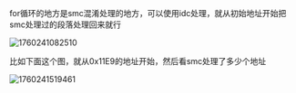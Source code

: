 for循环的地方是smc混淆处理的地方，可以使用idc处理，就从初始地址开始把smc处理过的段落处理回来就行

![1760241082510](C:\Users\23671\AppData\Roaming\Typora\typora-user-images\1760241082510.png)

比如下面这个图，就从0x11E9的地址开始，然后看smc处理了多少个地址

![1760241519461](C:\Users\23671\AppData\Roaming\Typora\typora-user-images\1760241519461.png)